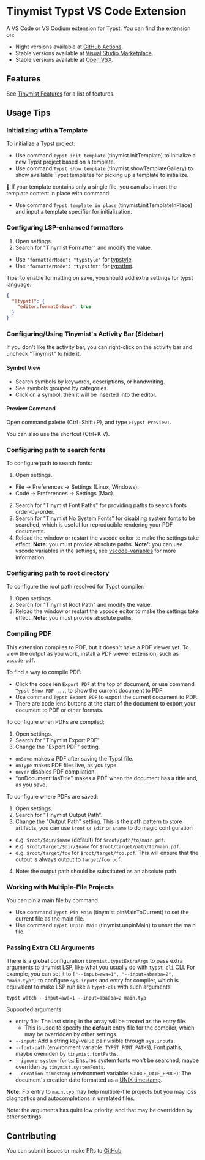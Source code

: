 # Tinymist Typst VS Code Extension

A VS Code or VS Codium extension for Typst. You can find the extension on:

- Night versions available at [GitHub Actions](https://github.com/Myriad-Dreamin/tinymist/actions).
- Stable versions available at [Visual Studio Marketplace](https://marketplace.visualstudio.com/items?itemName=myriad-dreamin.tinymist).
- Stable versions available at [Open VSX](https://open-vsx.org/extension/myriad-dreamin/tinymist).

## Features

See [Tinymist Features](https://github.com/Myriad-Dreamin/tinymist#features) for a list of features.

## Usage Tips

### Initializing with a Template

To initialize a Typst project:
- Use command `Typst init template` (tinymist.initTemplate) to initialize a new Typst project based on a template.
- Use command `Typst show template` (tinymist.showTemplateGallery) to show available Typst templates for picking up a template to initialize.

🎉 If your template contains only a single file, you can also insert the template content in place with command:
- Use command `Typst template in place` (tinymist.initTemplateInPlace) and input a template specifier for initialization.

### Configuring LSP-enhanced formatters

1. Open settings.
2. Search for "Tinymist Formatter" and modify the value.
  - Use `"formatterMode": "typstyle"` for [typstyle](https://github.com/Enter-tainer/typstyle).
  - Use `"formatterMode": "typstfmt"` for [typstfmt](https://github.com/astrale-sharp/typstfmt).

Tips: to enable formatting on save, you should add extra settings for typst language:

```json
{
  "[typst]": {
    "editor.formatOnSave": true
  }
}
```

### Configuring/Using Tinymist's Activity Bar (Sidebar)

If you don't like the activity bar, you can right-click on the activity bar and uncheck "Tinymist" to hide it.

#### Symbol View

- Search symbols by keywords, descriptions, or handwriting.
- See symbols grouped by categories.
- Click on a symbol, then it will be inserted into the editor.

#### Preview Command

Open command palette (Ctrl+Shift+P), and type `>Typst Preview:`.

You can also use the shortcut (Ctrl+K V).

### Configuring path to search fonts

To configure path to search fonts:
1. Open settings.
  - File -> Preferences -> Settings (Linux, Windows).
  - Code -> Preferences -> Settings (Mac).
2. Search for "Tinymist Font Paths" for providing paths to search fonts order-by-order.
3. Search for "Tinymist No System Fonts" for disabling system fonts to be searched, which is useful for reproducible rendering your PDF documents.
4. Reload the window or restart the vscode editor to make the settings take effect.
**Note:** you must provide absolute paths.
**Note':** you can use vscode variables in the settings, see [vscode-variables](https://www.npmjs.com/package/vscode-variables) for more information.

### Configuring path to root directory

To configure the root path resolved for Typst compiler:
1. Open settings.
2. Search for "Tinymist Root Path" and modify the value.
3. Reload the window or restart the vscode editor to make the settings take effect.
**Note:** you must provide absolute paths.

### Compiling PDF

This extension compiles to PDF, but it doesn't have a PDF viewer yet. To view the output as you work, install a PDF viewer extension, such as `vscode-pdf`.

To find a way to compile PDF:
- Click the code len `Export PDF` at the top of document, or use command `Typst Show PDF ...`, to show the current document to PDF.
- Use command `Typst Export PDF` to export the current document to PDF.
- There are code lens buttons at the start of the document to export your document to PDF or other formats.

To configure when PDFs are compiled:
1. Open settings.
2. Search for "Tinymist Export PDF".
3. Change the "Export PDF" setting.
  - `onSave` makes a PDF after saving the Typst file.
  - `onType` makes PDF files live, as you type.
  - `never` disables PDF compilation.
  - "onDocumentHasTitle" makes a PDF when the document has a title and, as you save.

To configure where PDFs are saved:

1. Open settings.
2. Search for "Tinymist Output Path".
3. Change the "Output Path" setting. This is the path pattern to store artifacts, you can use `$root` or `$dir` or `$name` to do magic configuration
  - e.g. `$root/$dir/$name` (default) for `$root/path/to/main.pdf`.
  - e.g. `$root/target/$dir/$name` for `$root/target/path/to/main.pdf`.
  - e.g. `$root/target/foo` for `$root/target/foo.pdf`. This will ensure that the output is always output to `target/foo.pdf`.
4. Note: the output path should be substituted as an absolute path.

### Working with Multiple-File Projects

You can pin a main file by command.
- Use command `Typst Pin Main` (tinymist.pinMainToCurrent) to set the current file as the main file.
- Use command `Typst Unpin Main` (tinymist.unpinMain) to unset the main file.

### Passing Extra CLI Arguments

There is a **global** configuration `tinymist.typstExtraArgs` to pass extra arguments to tinymist LSP, like what you usually do with `typst-cli` CLI. For example, you can set it to `["--input=awa=1", "--input=abaaba=2", "main.typ"]` to configure `sys.inputs` and entry for compiler, which is equivalent to make LSP run like a `typst-cli` with such arguments:

```
typst watch --input=awa=1 --input=abaaba=2 main.typ
```

Supported arguments:
- entry file: The last string in the array will be treated as the entry file.
  - This is used to specify the **default** entry file for the compiler, which may be overridden by other settings.
- `--input`: Add a string key-value pair visible through `sys.inputs`.
- `--font-path` (environment variable: `TYPST_FONT_PATHS`), Font paths, maybe overriden by `tinymist.fontPaths`.
- `--ignore-system-fonts`: Ensures system fonts won't be searched, maybe overriden by `tinymist.systemFonts`.
- `--creation-timestamp` (environment variable: `SOURCE_DATE_EPOCH`): The document's creation date formatted as a [UNIX timestamp](https://reproducible-builds.org/specs/source-date-epoch/).

**Note:** Fix entry to `main.typ` may help multiple-file projects but you may loss diagnostics and autocompletions in unrelated files.

Note: the arguments has quite low priority, and that may be overridden by other settings.

## Contributing

You can submit issues or make PRs to [GitHub](https://github.com/Myriad-Dreamin/tinymist).
